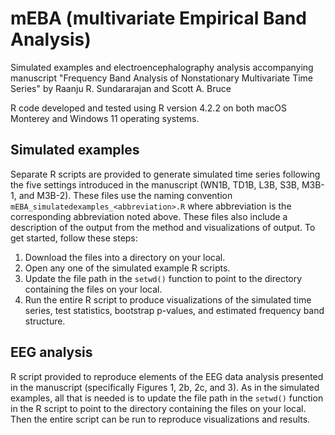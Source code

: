 # mEBA (multivariate Empirical Band Analysis)
Simulated examples and electroencephalography analysis accompanying manuscript "Frequency Band Analysis of Nonstationary Multivariate Time Series" by Raanju R. Sundararajan and Scott A. Bruce

R code developed and tested using R version 4.2.2 on both macOS Monterey and Windows 11 operating systems.

## Simulated examples
Separate R scripts are provided to generate simulated time series following the five settings introduced in the manuscript (WN1B, TD1B, L3B, S3B, M3B-1, and M3B-2).  These files use the naming convention `mEBA_simulatedexamples_<abbreviation>.R` where abbreviation is the corresponding abbreviation noted above.  These files also include a description of the output from the method and visualizations of output.  To get started, follow these steps:
1. Download the files into a directory on your local.
2. Open any one of the simulated example R scripts.
3. Update the file path in the `setwd()` function to point to the directory containing the files on your local.
4. Run the entire R script to produce visualizations of the simulated time series, test statistics, bootstrap p-values, and estimated frequency band structure.

## EEG analysis
R script provided to reproduce elements of the EEG data analysis presented in the manuscript (specifically Figures 1, 2b, 2c, and 3).  As in the simulated examples, all that is needed is to update the file path in the `setwd()` function in the R script to point to the directory containing the files on your local.  Then the entire script can be run to reproduce visualizations and results.
